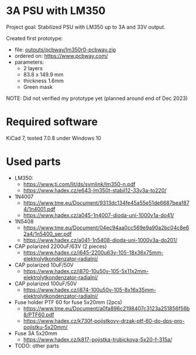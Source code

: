 # 3A PSU with LM350

Project goal: Stabilized PSU with LM350 up to 3A and 33V output.

Created first prototype:
- file: [outputs/pcbway/lm350r0-pcbway.zip](outputs/pcbway/lm350r0-pcbway.zip)
- ordered on: https://www.pcbway.com/
- parameters:
  - 2 layers
  - 83.8 x 149.9 mm
  - thickness 1.6mm
  - Green mask

NOTE: Did not verified my prototype yet (planned around end of Dec 2023)

# Required software

KiCad 7, tested 7.0.8 under Windows 10

# Used parts

* LM350:
  - https://www.ti.com/lit/ds/symlink/lm350-n.pdf
  - https://www.hadex.cz/e643-lm350t-stabil12-33v3a-to220/
* 1N4007
  - https://www.tme.eu/Document/9313dc134fe45a55e51de6687beaf874/1n4001.pdf
  - https://www.hadex.cz/a045-1n4007-dioda-uni-1000v1a-do41/ 
* 1N5408
  - https://www.tme.eu/Document/04ec94aa0cc569e9a90a2bc04c8e62a4/1n5400_ser.pdf
  - https://www.hadex.cz/a041-1n5408-dioda-uni-1000v3a-do201/
* CAP polarized 2200uF/63V (2 pieces)
  - https://www.hadex.cz/i645-2200u63v-105-18x36x75mm-elektrolytkondenzator-radialni/
* CAP polarized 10uF/50V
  - https://www.hadex.cz/i870-10u50v-105-5x11x2mm-elektrolytkondenzator-radialni/
* CAP polarized 100uF/50V
  - https://www.hadex.cz/i874-100u50v-105-8x16x35mm-elektrolytkondenzator-radialni/
* Fuse holder PTF 60 for fuse 5x20mm (2pcs)
  - https://www.tme.eu/Document/a0fa896c2198407c3123a251856f56b8/PTF60.pdf
  - https://www.hadex.cz/k730f-pojistkovy-drzak-ptf-60-do-dps-pro-pojistku-5x20mm/
* Fuse 3A 5x20mm
  - https://www.hadex.cz/k817-pojistka-trubickova-5x20-f-315a/
* TODO: other parts


